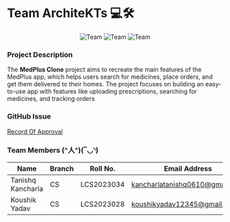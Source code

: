 # Team ArchiteKTs 💻🛠️️
<div align="center">

![Team](https://img.shields.io/badge/Team-CSITTeam022-orange)
![Team](https://img.shields.io/badge/Project-MedPlus_Clone-blue)
![Team](https://img.shields.io/badge/License-MIT-green)
</div>

### Project Description
The **MedPlus Clone** project aims to recreate the main features of the MedPlus app, which helps users search for medicines, place orders, and get them delivered to their homes. The project focuses on building an easy-to-use app with features like uploading prescriptions, searching for medicines, and tracking orders

### GitHub Issue
[Record Of Approval](https://github.com/IIITLucknowSWEngg/Assignment/issues/30)


### Team Members (^人^)(‾◡◝)
| Name                 | Branch       | Roll No.     | Email Address                       | Username      |
|----------------------|--------------|--------------|-------------------------------------|---------------|
| Tanishq Kancharla    | CS           | LCS2023034   | kancharlatanishq0610@gmail.com      | kt034         |
| Koushik Yadav        | CS           | LCS2023028   | koushikyadav12345@gmail.com         | blackstorm02  |
